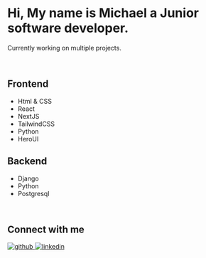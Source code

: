 <h1>Hi, My name is Michael a Junior software developer.</h1>   

Currently working on multiple projects.

<br />

<h2>Frontend</h2>

- Html & CSS
- React
- NextJS
- TailwindCSS
- Python
- HeroUI

<h2>Backend</h2>

- Django
- Python
- Postgresql

<br/>  

## Connect with me  
<a href="https://github.com/https://github.com/Mcmikey39" target="_blank">
<img src=https://img.shields.io/badge/github-%2324292e.svg?&style=for-the-badge&logo=github&logoColor=white alt=github style="margin-bottom: 5px;" />
</a>
<a href="https://linkedin.com/in/https://www.linkedin.com/in/michael-bloemraad-414ab9161/" target="_blank">
<img src=https://img.shields.io/badge/linkedin-%231E77B5.svg?&style=for-the-badge&logo=linkedin&logoColor=white alt=linkedin style="margin-bottom: 5px;" />
</a>  
